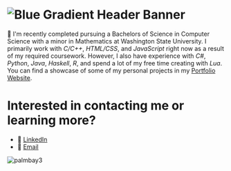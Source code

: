 # ![Blue Gradient Header Banner](https://github.com/Josh-Abbott/Josh-Abbott/assets/122472243/3fc21bf2-c93b-4efe-9664-ea8637d0f207)
👋 I'm recently completed pursuing a Bachelors of Science in Computer Science with a minor in Mathematics at Washington State University.
I primarily work with _C/C++_, _HTML/CSS_, and _JavaScript_ right now as a result of my required coursework. However, I also have experience with _C#_, _Python_, _Java_, _Haskell_, _R_, and spend a lot of my free time creating with _Lua_.
You can find a showcase of some of my personal projects in my [Portfolio Website](https://josh-abbott.github.io).


# Interested in contacting me or learning more?
- 🔗 [LinkedIn](https://www.linkedin.com/in/josh-m-abbott/)
- 📧 [Email](mailto:abbott.m.josh@gmail.com)

![palmbay3](https://github.com/Josh-Abbott/Josh-Abbott/assets/122472243/238e8bb6-bad6-4196-a77f-4e1f6980b13c)
